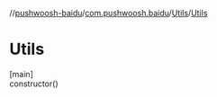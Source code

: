 //[pushwoosh-baidu](../../../index.md)/[com.pushwoosh.baidu](../index.md)/[Utils](index.md)/[Utils](-utils.md)

# Utils

[main]\
constructor()
